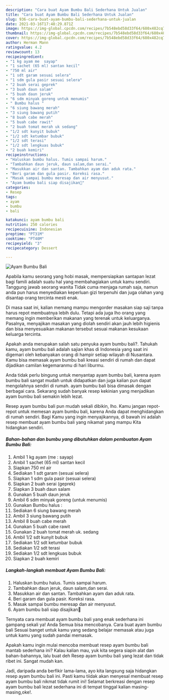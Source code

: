 ```yaml
---
description: "Cara buat Ayam Bumbu Bali Sederhana Untuk Jualan"
title: "Cara buat Ayam Bumbu Bali Sederhana Untuk Jualan"
slug: 936-cara-buat-ayam-bumbu-bali-sederhana-untuk-jualan
date: 2021-03-16T17:48:29.871Z
image: https://img-global.cpcdn.com/recipes/7b548ebd58d33f64/680x482cq70/ayam-bumbu-bali-foto-resep-utama.jpg
thumbnail: https://img-global.cpcdn.com/recipes/7b548ebd58d33f64/680x482cq70/ayam-bumbu-bali-foto-resep-utama.jpg
cover: https://img-global.cpcdn.com/recipes/7b548ebd58d33f64/680x482cq70/ayam-bumbu-bali-foto-resep-utama.jpg
author: Herman Mann
ratingvalue: 4.2
reviewcount: 13
recipeingredient:
- "1 kg ayam me  sayap"
- "1 sachet (65 ml) santan kecil"
- "750 ml air"
- "1 sdt garam sesuai selera"
- "1 sdm gula pasir sesuai selera"
- "2 buah serai geprek"
- "3 buah daun salam"
- "5 buah daun jeruk"
- "6 sdm minyak goreng untuk menumis"
- " Bumbu halus "
- "6 siung bawang merah"
- "3 siung bawang putih"
- "8 buah cabe merah"
- "5 buah cabe rawit"
- "2 buah tomat merah uk sedang"
- "1/2 sdt kunyit bubuk"
- "1/2 sdt ketumbar bubuk"
- "1/2 sdt terasi"
- "1/2 sdt lengkuas bubuk"
- "2 buah kemiri"
recipeinstructions:
- "Haluskan bumbu halus. Tumis sampai harum."
- "Tambahkan daun jeruk, daun salam,dan serai."
- "Masukkan air dan santan. Tambahkan ayam dan aduk rata."
- "Beri garam dan gula pasir. Koreksi rasa."
- "Masak sampai bumbu meresap dan air menyusut."
- "Ayam bumbu bali siap disajikan🤗"
categories:
- Resep
tags:
- ayam
- bumbu
- bali

katakunci: ayam bumbu bali 
nutrition: 250 calories
recipecuisine: Indonesian
preptime: "PT31M"
cooktime: "PT40M"
recipeyield: "3"
recipecategory: Dessert

---
```



![Ayam Bumbu Bali](https://img-global.cpcdn.com/recipes/7b548ebd58d33f64/680x482cq70/ayam-bumbu-bali-foto-resep-utama.jpg)

Apabila kamu seorang yang hobi masak, mempersiapkan santapan lezat bagi famili adalah suatu hal yang membahagiakan untuk kamu sendiri. Tanggung jawab seorang  wanita Tidak cuma menjaga rumah saja, namun anda pun harus menyediakan keperluan gizi terpenuhi dan juga olahan yang disantap orang tercinta mesti enak.

Di masa  saat ini, kalian memang mampu mengorder masakan siap saji tanpa harus repot membuatnya lebih dulu. Tetapi ada juga lho orang yang memang ingin memberikan makanan yang terenak untuk keluarganya. Pasalnya, menyajikan masakan yang diolah sendiri akan jauh lebih higienis dan bisa menyesuaikan makanan tersebut sesuai makanan kesukaan keluarga tercinta. 



Apakah anda merupakan salah satu penyuka ayam bumbu bali?. Tahukah kamu, ayam bumbu bali adalah sajian khas di Indonesia yang saat ini digemari oleh kebanyakan orang di hampir setiap wilayah di Nusantara. Kamu bisa memasak ayam bumbu bali kreasi sendiri di rumah dan dapat dijadikan camilan kegemaranmu di hari liburmu.

Anda tidak perlu bingung untuk menyantap ayam bumbu bali, karena ayam bumbu bali sangat mudah untuk didapatkan dan juga kalian pun dapat mengolahnya sendiri di rumah. ayam bumbu bali bisa dimasak dengan berbagai cara. Sekarang sudah banyak resep kekinian yang menjadikan ayam bumbu bali semakin lebih lezat.

Resep ayam bumbu bali pun mudah sekali dibikin, lho. Kamu jangan repot-repot untuk memesan ayam bumbu bali, karena Anda dapat menghidangkan di rumah sendiri. Bagi Kamu yang ingin menyajikannya, di bawah ini adalah resep membuat ayam bumbu bali yang nikamat yang mampu Kita hidangkan sendiri.

<!--inarticleads1-->

##### Bahan-bahan dan bumbu yang dibutuhkan dalam pembuatan Ayam Bumbu Bali:

1. Ambil 1 kg ayam (me : sayap)
1. Ambil 1 sachet (65 ml) santan kecil
1. Siapkan 750 ml air
1. Sediakan 1 sdt garam (sesuai selera)
1. Siapkan 1 sdm gula pasir (sesuai selera)
1. Siapkan 2 buah serai (geprek)
1. Siapkan 3 buah daun salam
1. Gunakan 5 buah daun jeruk
1. Ambil 6 sdm minyak goreng (untuk menumis)
1. Gunakan  Bumbu halus :
1. Sediakan 6 siung bawang merah
1. Ambil 3 siung bawang putih
1. Ambil 8 buah cabe merah
1. Gunakan 5 buah cabe rawit
1. Gunakan 2 buah tomat merah uk. sedang
1. Ambil 1/2 sdt kunyit bubuk
1. Sediakan 1/2 sdt ketumbar bubuk
1. Sediakan 1/2 sdt terasi
1. Sediakan 1/2 sdt lengkuas bubuk
1. Siapkan 2 buah kemiri




<!--inarticleads2-->

##### Langkah-langkah membuat Ayam Bumbu Bali:

1. Haluskan bumbu halus. Tumis sampai harum.
1. Tambahkan daun jeruk, daun salam,dan serai.
1. Masukkan air dan santan. Tambahkan ayam dan aduk rata.
1. Beri garam dan gula pasir. Koreksi rasa.
1. Masak sampai bumbu meresap dan air menyusut.
1. Ayam bumbu bali siap disajikan🤗




Ternyata cara membuat ayam bumbu bali yang enak sederhana ini gampang sekali ya! Anda Semua bisa mencobanya. Cara buat ayam bumbu bali Sesuai banget untuk kamu yang sedang belajar memasak atau juga untuk kamu yang sudah pandai memasak.

Apakah kamu ingin mulai mencoba membuat resep ayam bumbu bali mantab sederhana ini? Kalau kalian mau, yuk kita segera siapin alat dan bahan-bahannya, lalu buat deh Resep ayam bumbu bali yang lezat dan tidak ribet ini. Sangat mudah kan. 

Jadi, daripada anda berfikir lama-lama, ayo kita langsung saja hidangkan resep ayam bumbu bali ini. Pasti kamu tiidak akan menyesal membuat resep ayam bumbu bali nikmat tidak rumit ini! Selamat berkreasi dengan resep ayam bumbu bali lezat sederhana ini di tempat tinggal kalian masing-masing,oke!.

